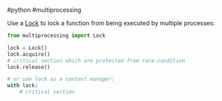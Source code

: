#python #multiprocessing 

Use a [Lock](https://docs.python.org/3.8/library/multiprocessing.html#multiprocessing.Lock) to lock a function from being executed by multiple processes:
```python
from multiprocessing import Lock

lock = Lock()
lock.acquire()
# critical section which are protected from race-condition
lock.release()

# or use lock as a context manager:
with lock:
	# critical section
```
